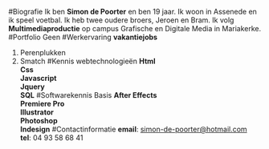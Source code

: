 #Biografie
Ik ben **Simon de Poorter** en ben 19 jaar. Ik woon in Assenede en ik speel voetbal. Ik heb twee oudere broers, Jeroen en Bram. Ik volg **Multimediaproductie** op campus Grafische en Digitale Media in Mariakerke. 
#Portfolio
Geen
#Werkervaring
**vakantiejobs**<br>
1. Perenplukken<br>
2. Smatch
#Kennis webtechnologieën
**Html<br> Css<br> Javascript<br> Jquery<br> SQL**
#Softwarekennis
Basis **After Effects<br> Premiere Pro<br> Illustrator<br> Photoshop<br> Indesign**
#Contactinformatie
**email**: simon-de-poorter@hotmail.com <br>
**tel**: 04 93 58 68 41

